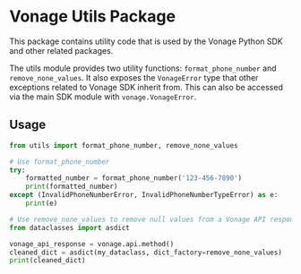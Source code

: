 # Vonage Utils Package

This package contains utility code that is used by the Vonage Python SDK and other related packages.

The utils module provides two utility functions: `format_phone_number` and `remove_none_values`. It also exposes the `VonageError` type that other exceptions related to Vonage SDK inherit from. This can also be accessed via the main SDK module with `vonage.VonageError`.

## Usage

```python
from utils import format_phone_number, remove_none_values

# Use format_phone_number
try:
    formatted_number = format_phone_number('123-456-7890')
    print(formatted_number)
except (InvalidPhoneNumberError, InvalidPhoneNumberTypeError) as e:
    print(e)

# Use remove_none_values to remove null values from a Vonage API response when converting to a dictionary with the `asdict` method
from dataclasses import asdict

vonage_api_response = vonage.api.method()
cleaned_dict = asdict(my_dataclass, dict_factory=remove_none_values)
print(cleaned_dict)
```